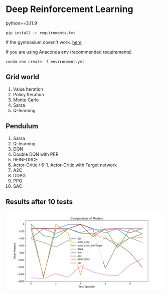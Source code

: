 # Deep Reinforcement Learning

<!-- install anaconda [here](https://minukiki.github.io/other/Anaconda_install/) -->

python==3.11.9

```
pip install -r requirements.txt
```

If the gymnasium doesn't work.
[here](https://minukiki.github.io/ai/OpenaiGym/)

If you are using Anaconda env (recommended requirements)
```
conda env create -f environment.yml
```

## Grid world

1. Value Iteration
2. Policy Iteration
3. Monte Carlo
4. Sarsa
5. Q-learning

## Pendulum
1. Sarsa
2. Q-learning
3. DQN
4. Double DQN with PER
5. REINFORCE
6. Actor-Critic / 6-1. Actor-Critic with Target network
7. A2C
8. DDPG
9. PPO
10. SAC

## Results after 10 tests

![alt text](./images/result.png)